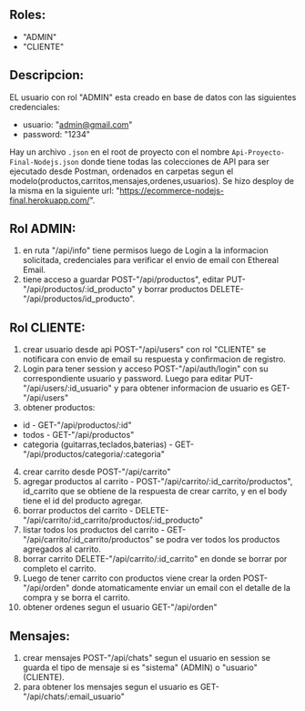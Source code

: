## Roles:
* "ADMIN"
* "CLIENTE"

## Descripcion:
EL usuario con rol "ADMIN" esta creado en base de datos con las siguientes credenciales:
* usuario: "admin@gmail.com"
* password: "1234"

Hay un archivo ```.json``` en el root de proyecto con el nombre ```Api-Proyecto-Final-Nodejs.json``` donde tiene todas las colecciones de API para ser ejecutado desde Postman, ordenados en carpetas segun el modelo(productos,carritos,mensajes,ordenes,usuarios). 
Se hizo desploy de la misma en la siguiente url: "https://ecommerce-nodejs-final.herokuapp.com/".

## Rol ADMIN:
1) en ruta "/api/info" tiene permisos luego de Login a la informacion solicitada, credenciales para verificar el envio de email con Ethereal Email.
2) tiene acceso a guardar POST-"/api/productos", editar PUT-"/api/productos/:id_producto" y borrar productos DELETE-"/api/productos/id_producto".

## Rol CLIENTE:
1) crear usuario desde api POST-"/api/users" con rol "CLIENTE" se notificara con envio de email su respuesta y confirmacion de registro.
2) Login para tener session y acceso POST-"/api/auth/login" con su correspondiente usuario y password. Luego para editar PUT-"/api/users/:id_usuario" y para obtener informacion de usuario es GET-"/api/users"
3) obtener productos:
* id - GET-"/api/productos/:id"
* todos - GET-"/api/productos"
* categoria (guitarras,teclados,baterias) - GET-"/api/productos/categoria/:categoria"
4) crear carrito desde POST-"/api/carrito"
5) agregar productos al carrito - POST-"/api/carrito/:id_carrito/productos", id_carrito que se obtiene de la respuesta de crear carrito, y en el body tiene el id del producto agregar.
6) borrar productos del carrito - DELETE-"/api/carrito/:id_carrito/productos/:id_producto"
7) listar todos los productos del carrito - GET-"/api/carrito/:id_carrito/productos" se podra ver todos los productos agregados al carrito.
8) borrar carrito DELETE-"/api/carrito/:id_carrito" en donde se borrar por completo el carrito.
9) Luego de tener carrito con productos viene crear la orden POST-"/api/orden" donde atomaticamente enviar un email con el detalle de la compra y se borra el carrito.
10) obtener ordenes segun el usuario GET-"/api/orden"

## Mensajes:
1) crear mensajes POST-"/api/chats" segun el usuario en session se guarda el tipo de mensaje si es "sistema" (ADMIN) o "usuario" (CLIENTE).
2) para obtener los mensajes segun el usuario es GET-"/api/chats/:email_usuario"